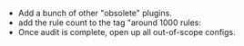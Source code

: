 - Add a bunch of other "obsolete" plugins.
- add the rule count to the tag "around 1000 rules:
- Once audit is complete, open up all out-of-scope configs.
